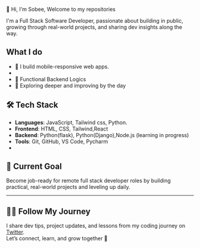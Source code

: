👋 Hi, I'm Sobee, Welcome to my repositories

I'm a Full Stack Software Developer, passionate about building in public, growing through real-world projects, and sharing dev insights along the way.



## What I do 

- 🎯 I build mobile-responsive web apps.
- 
- 🔨 Functional Backend Logics
- 🧠 Exploring deeper and improving by the day


## 🛠 Tech Stack

- **Languages**: JavaScript, Tailwind css, Python.
- **Frontend**: HTML, CSS, Tailwind,React 
- **Backend**: Python(flask), Python(Django),Node.js (learning in progress)
- **Tools**: Git, GitHub, VS Code, Pycharm
- 

## 🧩 Current Goal

Become job-ready for remote full stack developer roles by building practical, real-world projects and leveling up daily.

---

## ✍🏽 Follow My Journey

I share dev tips, project updates, and lessons from my coding journey on [Twitter](https://x.com/Sobee_dev).  
Let’s connect, learn, and grow together 💬
